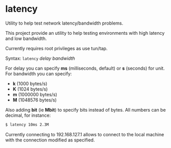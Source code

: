 latency
=======

Utility to help test network latency/bandwidth problems.

This project provide an utility to help testing environments
with high latency and low bandwidth.

Currently requires root privileges as use tun/tap.

Syntax: `latency` *delay* *bandwidth*

For delay you can specify **ms** (milliseconds, default) or **s**
(seconds) for unit.
For bandwidth you can specify:

 * **k** (1000 bytes/s)
 * **K** (1024 bytes/s)
 * **m** (1000000 bytes/s)
 * **M** (1048576 bytes/s)

Also adding **bit** (ie **Mbit**) to specify bits instead of
bytes.
All numbers can be decimal, for instance:


```bash
$ latency 10ms 2.3M
```

Currently connecting to 192.168.127.1 allows to connect to
the local machine with the connection modified as specified.

